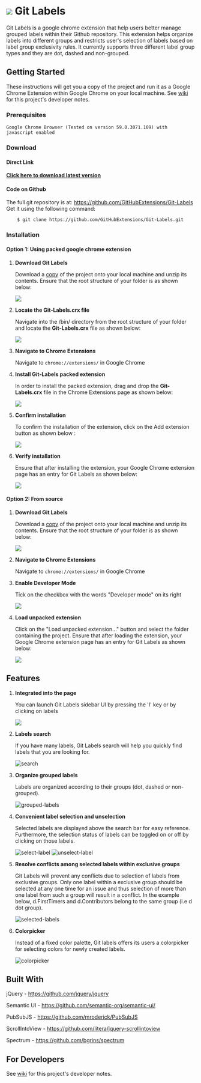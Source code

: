 ![](resources/git-labels-icon-32px.png) 
 Git Labels
==========

Git Labels is a google chrome extension that help users better manage grouped labels within their Github repository. This extension helps organize labels into different groups and restricts user's selection of labels based on label group exclusivity rules. It currently supports three different label group types and they are dot, dashed and non-grouped.

## Getting Started

These instructions will get you a copy of the project and run it as a Google Chrome Extension within Google Chrome on your local machine. See [wiki](https://github.com/GitHubExtensions/Git-Labels/wiki) for this project's developer notes.

### Prerequisites

```
Google Chrome Browser (Tested on version 59.0.3071.109) with javascript enabled
```

### Download

#### Direct Link

**[Click here to download latest version](https://github.com/GitHubExtensions/Git-Labels/archive/master.zip)**

#### Code on Github

The full git repository is at: <https://github.com/GitHubExtensions/Git-Labels> Get it using the following command:

        $ git clone https://github.com/GitHubExtensions/Git-Labels.git

### Installation

#### Option 1: Using packed google chrome extension

1. **Download Git Labels**

    Download a [copy](#download) of the project onto your local machine and unzip its contents. Ensure that the root structure of your folder is as shown below:

    ![](readme-resources/images/installation-step-one.png)
    
2. **Locate the Git-Labels.crx file**

   Navigate into the /bin/ directory from the root structure of your folder and locate the **Git-Labels.crx** file as shown below:

   ![](readme-resources/images/packed-extension-location.png)

3. **Navigate to Chrome Extensions**

   Navigate to `chrome://extensions/` in Google Chrome
   
4. **Install Git-Labels packed extension**

   In order to install the packed extension, drag and drop the **Git-Labels.crx** file in the Chrome Extensions page as shown below:
   
   ![](readme-resources/images/drag-and-drop-install.png)
   
5. **Confirm installation**

   To confirm the installation of the extension, click on the Add extension button as shown below :
   
   ![](readme-resources/images/confirm-install.png)
   
6. **Verify installation**

   Ensure that after installing the extension, your Google Chrome extension page has an entry for Git Labels as shown below:

   ![](readme-resources/images/verify-install.png)

#### Option 2: From source

1. **Download Git Labels**

    Download a [copy](#download) of the project onto your local machine and unzip its contents. Ensure that the root structure of your folder is as shown below:

    ![](readme-resources/images/installation-step-one.png)

2. **Navigate to Chrome Extensions**

    Navigate to `chrome://extensions/` in Google Chrome

3. **Enable Developer Mode**

    Tick on the checkbox with the words "Developer mode" on its right

    ![](readme-resources/images/installation-step-three.png)

4. **Load unpacked extension**

    Click on the "Load unpacked extension..." button and select the folder containing the project. Ensure that after loading the extension, your Google Chrome extension page has an entry for Git Labels as shown below:

    ![](readme-resources/images/installation-step-four.png)
    
## Features
1. **Integrated into the page**

    You can launch Git Labels sidebar UI by pressing the 'l' key or by clicking on labels
    
    ![](readme-resources/images/main.png)

2. **Labels search**
    
    If you have many labels, Git Labels search will help you quickly find labels that you are looking for.

    ![search](readme-resources/images/search.png)

3. **Organize grouped labels**

    Labels are organized according to their groups (dot, dashed or non-grouped).

    ![grouped-labels](readme-resources/images/grouped-labels.png)

4. **Convenient label selection and unselection**

    Selected labels are displayed above the search bar for easy reference. Furthermore, the selection status of labels can be toggled on or off by clicking on those labels.
    
    ![select-label](readme-resources/images/select-label.png)
    ![unselect-label](readme-resources/images/unselect-label.png)

5. **Resolve conflicts among selected labels within exclusive groups**

    Git Labels will prevent any conflicts due to selection of labels from exclusive groups. Only one label within a exclusive group should be selected at any one time for an issue and thus selection of more than one label from such a group will result in a conflict. In the example below, d.FirstTimers and d.Contributors belong to the same group (i.e d dot group).

    ![selected-labels](readme-resources/images/selected-labels.png)

6. **Colorpicker**

    Instead of a fixed color palette, Git labels offers its users a colorpicker for selecting colors for newly created labels.

    ![colorpicker](readme-resources/images/colorpicker.png)

## Built With

jQuery - <https://github.com/jquery/jquery>

Semantic UI - <https://github.com/semantic-org/semantic-ui/>

PubSubJS - <https://github.com/mroderick/PubSubJS>

ScrollIntoView - <https://github.com/litera/jquery-scrollintoview>

Spectrum - <https://github.com/bgrins/spectrum>

## For Developers

See [wiki](https://github.com/GitHubExtensions/Git-Labels/wiki) for this project's developer notes.
